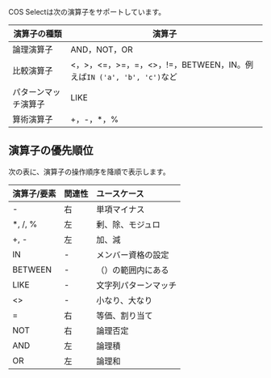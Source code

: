
COS Selectは次の演算子をサポートしています。

| 演算子の種類     | 演算子                                                       |
| -------------- | ------------------------------------------------------------ |
| 論理演算子     | AND，NOT，OR                                                 |
| 比較演算子     | <，>，<=，>=，=，<>，!=，BETWEEN，IN。例えば`IN ('a', 'b', 'c')`など |
| パターンマッチ演算子 | LIKE                                                         |
| 算術演算子     | +，-，*，%                                                   |

## 演算子の優先順位

次の表に、演算子の操作順序を降順で表示します。

| 演算子/要素 | 関連性 | ユースケース       |
| :---------- | :----- | :------------- |
| -           | 右     | 単項マイナス       |
| \*, /, %    | 左     | 剰、除、モジュロ   |
| +, -        | 左     | 加、減         |
| IN          | -      | メンバー資格の設定   |
| BETWEEN     | -      | （）の範囲内にある   |
| LIKE        | -      | 文字列パターンマッチ |
| <>          | -      | 小なり、大なり     |
| =           | 右     | 等価、割り当て     |
| NOT         | 右     | 論理否定         |
| AND         | 左     | 論理積         |
| OR          | 左     | 論理和         |
